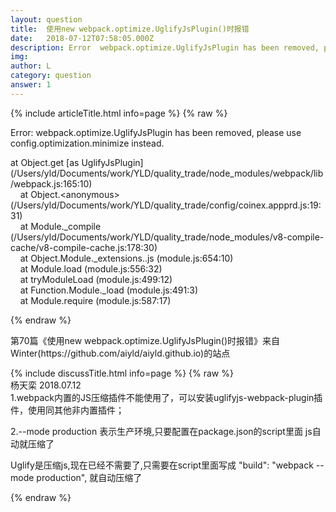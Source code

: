 ```yaml
---
layout: question
title:  使用new webpack.optimize.UglifyJsPlugin()时报错
date:   2018-07-12T07:58:05.000Z
description: Error  webpack.optimize.UglifyJsPlugin has been removed, please use config.optim...
img: 
author: L
category: question
answer: 1
---
```

<div class="article-root">
  <div class="article">
    {% include articleTitle.html info=page %}
    {% raw %}
    <div class="article-content"><p>Error: webpack.optimize.UglifyJsPlugin has been removed, please use config.optimization.minimize instead.</p>

<p>at Object.get [as UglifyJsPlugin] (/Users/yld/Documents/work/YLD/quality_trade/node_modules/webpack/lib/webpack.js:165:10)<br />
&nbsp; &nbsp; at Object.&lt;anonymous&gt; (/Users/yld/Documents/work/YLD/quality_trade/config/coinex.appprd.js:19:31)<br />
&nbsp; &nbsp; at Module._compile (/Users/yld/Documents/work/YLD/quality_trade/node_modules/v8-compile-cache/v8-compile-cache.js:178:30)<br />
&nbsp; &nbsp; at Object.Module._extensions..js (module.js:654:10)<br />
&nbsp; &nbsp; at Module.load (module.js:556:32)<br />
&nbsp; &nbsp; at tryModuleLoad (module.js:499:12)<br />
&nbsp; &nbsp; at Function.Module._load (module.js:491:3)<br />
&nbsp; &nbsp; at Module.require (module.js:587:17)</p>
</div>
    {% endraw %}
  </div>
  <p class="winter_mark">第70篇《使用new webpack.optimize.UglifyJsPlugin()时报错》来自Winter(https://github.com/aiyld/aiyld.github.io)的站点</p>
  <div class="discuss-wrapper">
    {% include discussTitle.html info=page %}
    {% raw %}
    <div class="discuss-list">
    <div class="discuss-item">
        <div class="discuss-parent">
          <div class="discuss-meta">
            <span class="discuss-user">杨天栾</span>
            <span class="discuss-time">2018.07.12</span>
          </div>
          <div class="discuss-comment">1.webpack内置的JS压缩插件不能使用了，可以安装uglifyjs-webpack-plugin插件，使用同其他非内置插件；

2.--mode production 表示生产环境,只要配置在package.json的script里面 js自动就压缩了


Uglify是压缩js,现在已经不需要了,只需要在script里面写成
"build": "webpack --mode production", 就自动压缩了</div>
        </div></div>
    </div>
    {% endraw %}
  </div>
<div>
